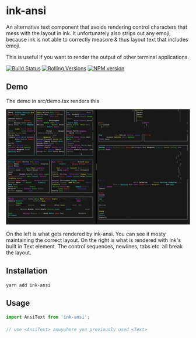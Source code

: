 # ink-ansi

An alternative text component that avoids rendering control characters that mess with the layout in ink. It unfortunately also strips out any emoji, because ink is not able to correctly measure & thus layout text that includes emoji.

This is useful if you want to render the output of other terminal applications.

[![Build Status](https://img.shields.io/github/workflow/status/ForbesLindesay/ink-ansi/Test/master?style=for-the-badge)](https://github.com/ForbesLindesay/ink-ansi/actions?query=workflow%3ATest+branch%3Amaster)
[![Rolling Versions](https://img.shields.io/badge/Rolling%20Versions-Enabled-brightgreen?style=for-the-badge)](https://rollingversions.com/ForbesLindesay/ink-ansi)
[![NPM version](https://img.shields.io/npm/v/ink-ansi?style=for-the-badge)](https://www.npmjs.com/package/ink-ansi)

## Demo

The demo in src/demo.tsx renders this

![GIF showing ink-ansi fixing inconsistent rendering](demo.gif)

On the left is what gets rendered by ink-ansi. You can see it mosty maintaining the correct layout. On the right is what is rendered with Ink's built in Text element. The control sequences, newlines, tabs etc. all break the layout.

## Installation

```
yarn add ink-ansi
```

## Usage

```ts
import AnsiText from 'ink-ansi';

// use <AnsiText> anwywhere you previously used <Text>
```
